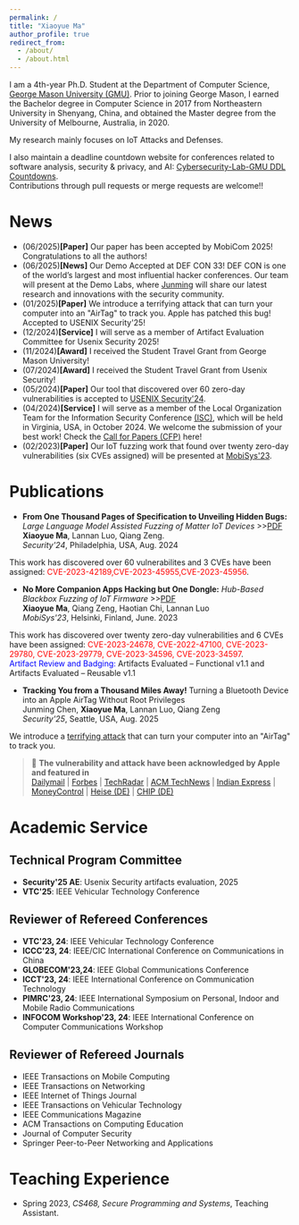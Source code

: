 ```yaml
---
permalink: /
title: "Xiaoyue Ma"
author_profile: true
redirect_from: 
  - /about/
  - /about.html
---
```

I am a 4th-year Ph.D. Student at the Department of Computer Science, [George Mason University (GMU)](https://www.gmu.edu/). Prior to joining George Mason, I earned the Bachelor degree in Computer Science in 2017 from Northeastern University in Shenyang, China, and obtained the Master degree from the University of Melbourne, Australia, in 2020.

My research mainly focuses on IoT Attacks and Defenses.

I also maintain a deadline countdown website for conferences related to software analysis, security & privacy, and AI: [Cybersecurity-Lab-GMU DDL Countdowns](https://cybersecurity-lab-gmu.github.io/).  
Contributions through pull requests or merge requests are welcome!!
 <!-- My reserch interests include IoT vulnerability analysis, mobile computing and software engineering. -->

News
======
* (06/2025)**[Paper]** Our paper has been accepted by MobiCom 2025! Congratulations to all the authors!
* (06/2025)**[News]** Our Demo Accepted at DEF CON 33!
DEF CON is one of the world’s largest and most influential hacker conferences. Our team will present at the Demo Labs, where [Junming](https://www.linkedin.com/in/junming-c/) will share our latest research and innovations with the security community.
* (01/2025)**[Paper]** We introduce a terrifying attack that can turn your computer into an "AirTag" to track you. Apple has patched this bug! Accepted to USENIX Security'25!
* (12/2024)**[Service]** I will serve as a member of Artifact Evaluation Committee for Usenix Security 2025!
* (11/2024)**[Award]** I received the Student Travel Grant from George Mason University!
* (07/2024)**[Award]** I received the Student Travel Grant from Usenix Security!
* (05/2024)**[Paper]** Our tool that discovered over 60 zero-day vulnerabilities is accepted to [USENIX Security'24](https://www.usenix.org/conference/usenixsecurity24).
* (04/2024)**[Service]** I will serve as a member of the Local Organization Team for the Information Security Conference [(ISC)](https://isc24.cs.gmu.edu), which will be held in Virginia, USA, in October 2024. We welcome the submission of your best work! Check the [Call for Papers (CFP)](https://isc24.cs.gmu.edu/docs/call-for-papers/) here!
* (02/2023)**[Paper]** Our IoT fuzzing work that found over twenty zero-day vulnerabilities (six CVEs assigned) will be presented at [MobiSys'23](https://www.sigmobile.org/mobisys/2023/).

Publications
======

* **From One Thousand Pages of Specification to Unveiling Hidden Bugs:** *Large Language Model Assisted Fuzzing of Matter IoT Devices*  \>\>[PDF](../assets/Matter-Fuzzing.pdf)  
  **Xiaoyue Ma**, Lannan Luo, Qiang Zeng.    
*Security'24*, Philadelphia, USA, Aug. 2024 

This work has discovered over 60 vulnerabilites and 3 CVEs have been assigned: <span style="color: red;">CVE-2023-42189,CVE-2023-45955,CVE-2023-45956</span>.

* **No More Companion Apps Hacking but One Dongle:** *Hub-Based Blackbox Fuzzing of IoT Firmware*  \>\>[PDF](../assets/IoT-Fuzzing.pdf)  
  **Xiaoyue Ma**, Qiang Zeng, Haotian Chi, Lannan Luo  
*MobiSys'23*, Helsinki, Finland, June. 2023    
  
This work has discovered over twenty zero-day vulnerabilities and 6 CVEs have been assigned: <span style="color: red;">CVE-2023-24678, CVE-2022-47100, CVE-2023-29780, CVE-2023-29779, CVE-2023-34596, CVE-2023-34597</span>.  
<span style="color: blue;">Artifact Review and Badging:</span> Artifacts Evaluated – Functional v1.1 and Artifacts Evaluated – Reusable v1.1

*  **Tracking You from a Thousand Miles Away!** Turning a Bluetooth Device into an Apple AirTag Without Root Privileges  
   Junming Chen, **Xiaoyue Ma**, Lannan Luo, Qiang Zeng  
   *Security'25*, Seattle, USA, Aug. 2025

  We introduce a [terrifying attack](https://nroottag.github.io/) that can turn your computer into an "AirTag" to track you.  
> 📣 **The vulnerability and attack have been acknowledged by Apple and featured in**  
> [Dailymail](https://www.dailymail.co.uk/sciencetech/article-14470803/Frightening-flaw-iPhone-app-thats-downloaded-default-national-security-threat.html) |
> [Forbes](https://www.forbes.com/sites/davidphelan/2025/03/03/apple-iphone-find-my-critical-alert-issued-to-all-users-in-expert-warning/) |
> [TechRadar](https://www.techradar.com/phones/phone-accessories/this-find-my-exploit-lets-hackers-track-any-bluetooth-device-heres-how-you-can-stay-safe) |
> [ACM TechNews](https://technews.acm.org/archives.cfm?fo=2025-03-mar/mar-05-2025.html) |
> [Indian Express](https://indianexpress.com/article/technology/tech-news-technology/apple-find-my-network-security-flaw-track-bluetooth-devices-9861714/) |
> [MoneyControl](https://www.moneycontrol.com/technology/apple-s-find-my-network-exploit-enables-silent-tracking-from-any-bluetooth-device-article-12953351.html) |
> [Heise (DE)](https://www.heise.de/news/Sicherheitsforscher-nutzen-Apples-Wo-ist-um-alle-Bluetooth-Geraete-zu-tracken-10299195.html) |
> [CHIP (DE)](https://www.chip.de/nachrichten/apple,79701/gefahr-fuer-iphones-und-co-forscher-entdecken-sicherheitsluecke-in-apple-system_ce80b936-83db-49f5-aaf9-ca4144e467ee.html)



<!-- Awards/Honors
======
* Student Travel Grant, Usenix Security,2024
* Summer Research award, George Mason University, 2023.
* Engineering Scholarship, University of South Carolina, 2022.
* Higher Education Emergency Relief Fund Grant, University of South Carolina, 2021.
* Engineering Exchange Scholarship, The University of Melbourne, 2019.
* Excellent Student, Northeastern University, 2016-2017. -->

# Academic Service 
## Technical Program Committee
* **Security'25 AE**: Usenix Security artifacts evaluation, 2025
* **VTC'25**: IEEE Vehicular Technology Conference

## Reviewer of Refereed Conferences
* **VTC'23, 24**: IEEE Vehicular Technology Conference
* **ICCC'23, 24**: IEEE/CIC International Conference on Communications in China
* **GLOBECOM'23,24**: IEEE Global Communications Conference
* **ICCT'23, 24**: IEEE International Conference on Communication Technology
* **PIMRC'23, 24**: IEEE International Symposium on Personal, Indoor and Mobile Radio Communications 
* **INFOCOM Workshop'23, 24**: IEEE International Conference on Computer Communications Workshop

## Reviewer of Refereed Journals
* IEEE Transactions on Mobile Computing
* IEEE Transactions on Networking
* IEEE Internet of Things Journal
* IEEE Transactions on Vehicular Technology
* IEEE Communications Magazine
* ACM Transactions on Computing Education
* Journal of Computer Security
* Springer Peer-to-Peer Networking and Applications

Teaching Experience
======
* Spring 2023, *CS468, Secure Programming and Systems*, Teaching Assistant.


